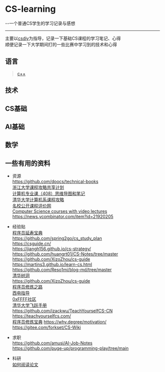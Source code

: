 # CS-learning  
 --一个普通CS学生的学习记录与感想
***

主要以[csdiy](https://csdiy.wiki/)为指导，记录一下基础CS课程的学习笔记、心得  
顺便记录一下大学期间打的一些比赛中学习到的技术和心得  
## 语言  
> [c++](https://github.com/YYWSHU/CS-/tree/main/Language/c%2B%2B)
## 技术  

## CS基础  

## AI基础  

## 数学  

## 一些有用的资料
- 资源  
<https://github.com/doocs/technical-books>  
[浙江大学课程攻略共享计划](https://github.com/QSCTech/zju-icicles)  
[计算机专业课（408）思维导图和笔记](https://github.com/SSHeRun/CS-Xmind-Note)  
[清华大学计算机系课程攻略](https://github.com/PKUanonym/REKCARC-TSC-UHT)  
[名校公开课程评价网](https://github.com/conanhujinming/comments-for-awesome-courses)  
[Computer Science courses with video lectures](https://github.com/Developer-Y/cs-video-courses#systems-programming)  
<https://news.ycombinator.com/item?id=21920205>  

- 经验贴  
[程序员延寿宝典](https://github.com/geekan/HowToLiveLonger)  
<https://github.com/spring2go/cs_study_plan>  
<https://csguide.cn/>  
<https://jiangh156.github.io/cs-strategy/>  
<https://github.com/huangrt01/CS-Notes/tree/master>  
<https://github.com/XizoZhou/cs-guide>  
<https://martins3.github.io/learn-cs.html>  
<https://github.com/Reso1mi/blog-md/tree/master>  
[清华树洞](https://github.com/pb0316/thuhole_memories/tree/main)  
<https://github.com/XizoZhou/cs-guide>  
[程序员修炼之路](https://github.com/CodingDocs/advanced-programmer)  
[西电指导](https://xdu-cs-learning.readthedocs.io/en/latest/index.html)  
[0xFFFF社区](https://wiki.0xffff.one/about)  
[清华大学飞跃手册](https://feiyue.online/#1)  
<https://github.com/izackwu/TeachYourselfCS-CN>  
<https://teachyourselfcs.com/>  
[程序员修炼宝典](https://github.com/niudai/How-to-be-a-good-programmer) 
<https://why.degree/motivation/>  
<https://gitee.com/forkset/CS-Wiki>  

- 求职  
<https://github.com/amusi/AI-Job-Notes>  
<https://github.com/puge-up/programming-play/tree/main>

- 科研  
[如何阅读论文](https://github.com/qiyuangong/How_to_Search_and_Read_a_Paper)
